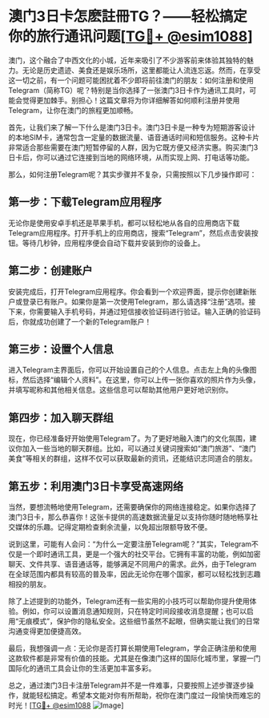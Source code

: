 # 澳门3日卡怎麽註冊TG？——轻松搞定你的旅行通讯问题[[TG💪+ @esim1088](https://t.me/s/esim1088)]

澳门，这个融合了中西文化的小城，近年来吸引了不少游客前来体验其独特的魅力。无论是历史遗迹、美食还是娱乐场所，这里都能让人流连忘返。然而，在享受这一切之前，有一个问题可能困扰着不少即将前往澳门的朋友：如何注册和使用Telegram（简称TG）呢？特别是当你选择了一张澳门3日卡作为通讯工具时，可能会觉得更加棘手。别担心！这篇文章将为你详细解答如何顺利注册并使用Telegram，让你在澳门的旅程更加顺畅。

首先，让我们来了解一下什么是澳门3日卡。澳门3日卡是一种专为短期游客设计的本地SIM卡，通常包含一定量的数据流量、语音通话时间和短信服务。这种卡片非常适合那些需要在澳门短暂停留的人群，因为它既方便又经济实惠。购买澳门3日卡后，你可以通过它连接到当地的网络环境，从而实现上网、打电话等功能。

那么，如何注册Telegram呢？其实步骤并不复杂，只需按照以下几步操作即可：

## 第一步：下载Telegram应用程序

无论你是使用安卓手机还是苹果手机，都可以轻松地从各自的应用商店下载Telegram应用程序。打开手机上的应用商店，搜索“Telegram”，然后点击安装按钮。等待几秒钟，应用程序便会自动下载并安装到你的设备上。

## 第二步：创建账户

安装完成后，打开Telegram应用程序。你会看到一个欢迎界面，提示你创建新账户或登录已有账户。如果你是第一次使用Telegram，那么请选择“注册”选项。接下来，你需要输入手机号码，并通过短信接收验证码进行验证。输入正确的验证码后，你就成功创建了一个新的Telegram账户！

## 第三步：设置个人信息

进入Telegram主界面后，你可以开始设置自己的个人信息。点击左上角的头像图标，然后选择“编辑个人资料”。在这里，你可以上传一张你喜欢的照片作为头像，并填写昵称和其他相关信息。这些信息可以帮助其他用户更好地识别你。

## 第四步：加入聊天群组

现在，你已经准备好开始使用Telegram了。为了更好地融入澳门的文化氛围，建议你加入一些当地的聊天群组。比如，可以通过关键词搜索如“澳门旅游”、“澳门美食”等相关的群组，这样不仅可以获取最新的资讯，还能结识志同道合的朋友。

## 第五步：利用澳门3日卡享受高速网络

当然，要想流畅地使用Telegram，还需要确保你的网络连接稳定。如果你选择了澳门3日卡，那么恭喜你！这张卡提供的高速数据流量足以支持你随时随地畅享社交媒体的乐趣。记得定期检查剩余流量，以免超出限额导致不便。

说到这里，可能有人会问：“为什么一定要注册Telegram呢？”其实，Telegram不仅是一个即时通讯工具，更是一个强大的社交平台。它拥有丰富的功能，例如加密聊天、文件共享、语音通话等，能够满足不同用户的需求。此外，由于Telegram在全球范围内都具有较高的普及率，因此无论你在哪个国家，都可以轻松找到志趣相投的朋友。

除了上述提到的功能外，Telegram还有一些实用的小技巧可以帮助你提升使用体验。例如，你可以设置消息通知规则，只在特定时间段接收消息提醒；也可以启用“无痕模式”，保护你的隐私安全。这些细节虽然不起眼，但确实能让我们的日常沟通变得更加便捷高效。

最后，我想强调一点：无论你是否打算长期使用Telegram，学会正确注册和使用这款软件都是非常有价值的技能。尤其是在像澳门这样的国际化城市里，掌握一门国际化的通讯工具会让你的生活更加丰富多彩。

总之，通过澳门3日卡注册Telegram并不是一件难事，只要按照上述步骤逐步操作，就能轻松搞定。希望本文能对你有所帮助，祝你在澳门度过一段愉快而难忘的时光！[[TG💪+ @esim1088](https://t.me/s/esim1088) ![Image](https://i.postimg.cc/4NQfJmqS/Snipaste-2025-05-13-00-14-12.png)]